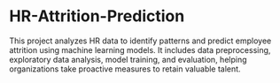 # HR-Attrition-Prediction
This project analyzes HR data to identify patterns and predict employee attrition using machine learning models. It includes data preprocessing, exploratory data analysis, model training, and evaluation, helping organizations take proactive measures to retain valuable talent.
